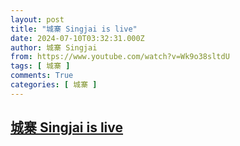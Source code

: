 ```yaml
---
layout: post
title: "城寨 Singjai is live"
date: 2024-07-10T03:32:31.000Z
author: 城寨 Singjai
from: https://www.youtube.com/watch?v=Wk9o38sltdU
tags: [ 城寨 ]
comments: True
categories: [ 城寨 ]
---
```

<!--1720582351000-->
[城寨 Singjai is live](https://www.youtube.com/watch?v=Wk9o38sltdU)
------

<div>

</div>
